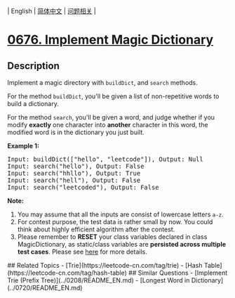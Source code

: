 
| English | [简体中文](README.md) | [问题相关](QUESTION.md) |
# [0676. Implement Magic Dictionary](https://leetcode-cn.com/problems/implement-magic-dictionary/)
## Description
<p>
Implement a magic directory with <code>buildDict</code>, and <code>search</code> methods.
</p>

<p>
For the method <code>buildDict</code>, you'll be given a list of non-repetitive words to build a dictionary.
</p>

<p>
For the method <code>search</code>, you'll be given a word, and judge whether if you modify <b>exactly</b> one character into <b>another</b> character in this word, the modified word is in the dictionary you just built.
</p>

<p><b>Example 1:</b><br />
<pre>
Input: buildDict(["hello", "leetcode"]), Output: Null
Input: search("hello"), Output: False
Input: search("hhllo"), Output: True
Input: search("hell"), Output: False
Input: search("leetcoded"), Output: False
</pre>
</p>

<p><b>Note:</b><br>
<ol>
<li>You may assume that all the inputs are consist of lowercase letters <code>a-z</code>.</li>
<li>For contest purpose, the test data is rather small by now. You could think about highly efficient algorithm after the contest.</li>
<li>Please remember to <b>RESET</b> your class variables declared in class MagicDictionary, as static/class variables are <b>persisted across multiple test cases</b>. Please see <a href="https://leetcode.com/faq/#different-output">here</a> for more details.</li>
</ol>
</p>
## Related Topics
- [Trie](https://leetcode-cn.com/tag/trie)
- [Hash Table](https://leetcode-cn.com/tag/hash-table)
## Similar Questions
- [Implement Trie (Prefix Tree)](../0208/README_EN.md)
- [Longest Word in Dictionary](../0720/README_EN.md)
